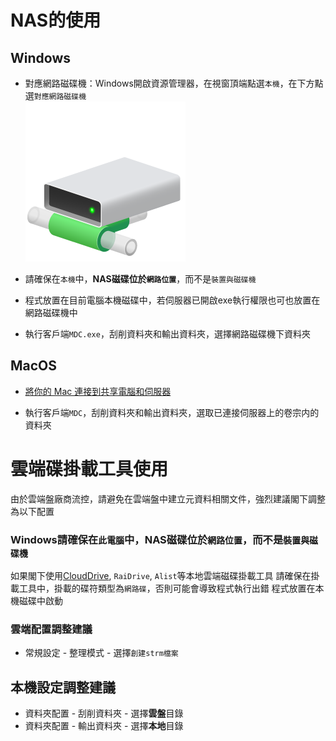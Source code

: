 # NAS的使用
## Windows

* 對應網路磁碟機：Windows開啟資源管理器，在視窗頂端點選`本機`，在下方點選`對應網路磁碟機`  
![](/images/network_drive.png)
* 請確保在`本機`中，**NAS磁碟位於`網路位置`**，而不是`裝置與磁碟機`

* 程式放置在目前電腦本機磁碟中，若伺服器已開啟exe執行權限也可也放置在網路磁碟機中

* 執行客戶端`MDC.exe`，刮削資料夾和輸出資料夾，選擇網路磁碟機下資料夾

## MacOS
* [將你的 Mac 連接到共享電腦和伺服器](https://support.apple.com/zh-tw/guide/mac-help/mchlp1140/mac)

* 執行客戶端`MDC`，刮削資料夾和輸出資料夾，選取已連接伺服器上的卷宗内的資料夾

# 雲端碟掛載工具使用
由於雲端盤廠商流控，請避免在雲端盤中建立元資料相關文件，強烈建議閣下調整為以下配置
### Windows請確保在`此電腦`中，NAS磁碟位於`網路位置`，而不是`裝置與磁碟機`
如果閣下使用[CloudDrive](https://www.clouddrive2.com/), `RaiDrive`, `Alist`等本地雲端磁碟掛載工具
請確保在掛載工具中，掛載的碟符類型為`網路碟`，否則可能會導致程式執行出錯
程式放置在本機磁碟中啟動

### 雲端配置調整建議
* 常規設定 - 整理模式 - 選擇`創建strm檔案`

## 本機設定調整建議
* 資料夾配置 - 刮削資料夾 - 選擇**雲盤**目錄
* 資料夾配置 - 輸出資料夾 - 選擇**本地**目錄